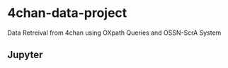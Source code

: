 # 4chan-data-project
Data Retreival from 4chan using OXpath Queries and OSSN-ScrA System

## Jupyter
